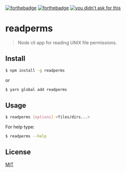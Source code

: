 [![forthebadge](http://forthebadge.com/images/badges/built-by-hipsters.svg)](http://forthebadge.com)
[![forthebadge](http://forthebadge.com/images/badges/built-with-swag.svg)](http://forthebadge.com)
[![you didn't ask for this](http://forthebadge.com/images/badges/you-didnt-ask-for-this.svg)](http://forthebadge.com)
# readperms
> Node cli app for reading UNIX file permissions.

## Install
```bash
$ npm install -g readperms
```
or
```bash
$ yarn global add readperms
```

## Usage

```bash
$ readperms [options] <files/dirs...>
```

For help type:
```bash
$ readperms --help
```

## License
[MIT](https://github.com/axelrindle/readperms/blob/master/LICENSE)
